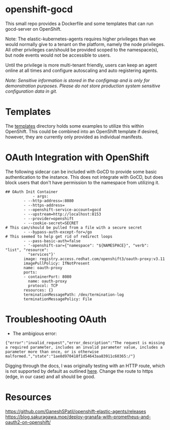 # openshift-gocd 
This small repo provides a Dockerfile  and some templates that can run gocd-server on OpenShift. 

Note: The elastic-kubernetes-agents requires higher privileges than we would normally give to a tenant on the platform, namely the node privileges. All other privileges can/should be provided scoped to the namespace(s), but node events would not be accessible to users.

Until the privilege is more multi-tenant friendly, users can keep an agent online at all times and configure autoscaling and auto registering agents. 

*Note: Sensitive information is stored in the configmap and is only for demonstration purposes. Please do not store production system sensitive configuration data in git.* 

# Templates
The [templates](templates) directory holds some examples to utilize this within OpenShift. This could be combined into an OpenShift template if desired, however, they are currently only provided as individual manifests. 

# OAuth Integration with OpenShift
The following sidecar can be included with GoCD to provide some basic authentication to the instance. This does not integrate with GoCD, but does block users that don't have permission to the namespace from utilizing it. 

```
## OAuth Init Container
			- args:
        - --http-address=:8080
        - --https-address=
        - --openshift-service-account=gocd
        - --upstream=http://localhost:8153
        - --provider=openshift
        - --cookie-secret=SECRET                                         # This can/should be pulled from a file with a secure secret
        - --bypass-auth-except-for=/go                                   # This seemed to help get rid of redirect loops
        - --pass-basic-auth=false
        - '-openshift-sar={"namespace": "${NAMESPACE}", "verb": "list", "resource":
          "services"}'
        image: registry.access.redhat.com/openshift3/oauth-proxy:v3.11
        imagePullPolicy: IfNotPresent
        name: oauth-proxy
        ports:
        - containerPort: 8080
          name: oauth-proxy
          protocol: TCP
        resources: {}
        terminationMessagePath: /dev/termination-log
        terminationMessagePolicy: File
```

# Troubleshooting OAuth

- The ambigious error: 
```
{"error":"invalid_request","error_description":"The request is missing a required parameter, includes an invalid parameter value, includes a parameter more than once, or is otherwise malformed.","state":"1ae8d970418f1d54643aa83911c60365:/"}
```

Digging through the docs, I was originally testing with an HTTP route, which is not supported by default as outlined [here](https://github.com/openshift/oauth-proxy/blob/master/README.md#configuring-the-proxys-service-account-in-openshift). Change the route to https (edge, in our case) and all should be good. 




# Resources
https://github.com/GaneshSPatil/openshift-elastic-agents/releases
https://blog.sakuragawa.moe/deploy-granafa-with-prometheus-and-oauth2-on-openshift/
